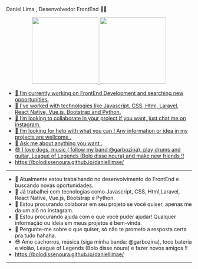 Daniel Lima , Desenvolvedor FrontEnd 🧙‍♂️

<div align="center">
  <a href="https://linkr.bio/daniellimae">
  <img height="180em" src="https://github-readme-stats.vercel.app/api?username=bolodissenoura&show_icons=true&theme=dracula&include_all_commits=true&count_private=true"/>
  <img height="180em" src="https://github-readme-stats.vercel.app/api/top-langs/?username=bolodissenoura&layout=compact&langs_count=7&theme=dracula"/>
</div>

- 🔭 I’m currently working on FrontEnd Development and searching new opportunities.
- 🌱 I've worked with technologies like Javascript, CSS, Html, Laravel, React Native, Vue.js, Bootstrap and Python.
- 👯 I’m looking to collaborate in your project if you want, just chat me on instagram.
- 🤔 I’m looking for help with what you can ! Any information or idea in my projects are wellcome . 
- 💬 Ask me about anything you want .
- 😎 I love dogs, music ( follow my band @garbozina), play drums and guitar, League of Legends (Bolo disse noura) and make new friends !!
- https://bolodissenoura.github.io/daniellimae/
-----------------------------------------------------------------------------------------------------------------------------

- 🔭 Atualmente estou trabalhando no desenvolvimento do FrontEnd e buscando novas oportunidades.
- 🌱 Já trabalhei com tecnologias como Javascript, CSS, Html,Laravel, React Native, Vue.js, Bootstrap e Python.
- 👯 Estou procurando colaborar em seu projeto se você quiser, apenas me da um alô no instagram.
- 🤔 Estou procurando ajuda com o que você puder ajudar! Qualquer informação ou ideia em meus projetos é bem-vinda.
- 💬 Pergunte-me sobre o que quiser, só não te prometo a resposta certa pra tudo hahaha.
- 😎 Amo cachorros, música (siga minha banda: @garbozina), toco bateria e violão, League of Legends (Bolo disse noura) e fazer novos amigos !!
- https://bolodissenoura.github.io/daniellimae/
--------------------------------------------------------------------------------
